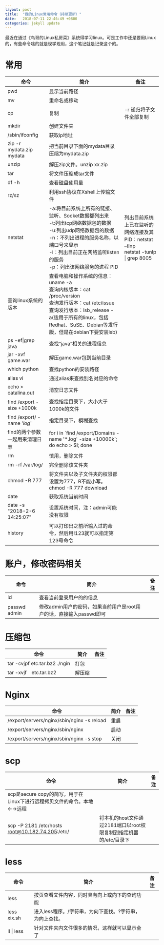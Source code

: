 ```yaml
---
layout: post
title:  "我的Linux常用命令（持续更新）"
date:   2018-07-11 22:46:49 +0800
categories: jekyll update
---
```

最近在通过《鸟哥的Linux私房菜》系统得学习linux。可是工作中还是要用Linux的，有些命令啥的就是现学现用，这个笔记就是记录这个的。

# 常用

| 命令 | 简介 | 备注
| - | - | -
|pwd |显示当前路径 |
|mv |重命名或移动 |
|cp |复制 |-r 递归将子文件全部复制 
|mkdir |创建文件夹 | 
|/sbin/ifconfig |获取ip地址 | 
|zip -r mydata.zip mydata |把当前目录下面的mydata目录压缩为mydata.zip| 
|unzip |解压zip文件。unzip xx.zip | 
|tar |将文件压缩成tar文件| 
|df -h |查看磁盘使用量 | 
|rz/sz |利用ssh协议在Xshell上传输文件 | 
|netstat |-a:将目前系统上所有的链接、监听、Socket数据都列出来<br>-t:列出tcp网络数据包的数据<br>-u:列出udp网络数据包的数据<br>-n：不列出进程的服务名称，以端口号来显示<br>-l：列出目前正在网络监听listen的服务<br>-p：列出该网络服务的进程 PID |列出目前系统上已在监听的网络连接及其PID：netstat –tlnp<br>netstat -tunlp &#124; grep 8005 | 
|查询linux系统的版本 |查看电脑和操作系统的信息：uname -a<br>查询内核版本：cat /proc/version<br>查询发行版本：cat /etc/issue<br>查询发行版本：lsb_release -a(适用于所有的linux，包括Redhat、SuSE、Debian等发行版，但是在debian下要安装lsb) | 
|ps -ef&#124;grep java |查找“java”相关的进程信息 | 
|jar -xvf game.war |解压game.war包到当前目录 | 
|which python |查找python的安装路径 | 
|alias vi |通过alias来查找别名对应的命令 | 
|echo > catalina.out  |清空日志文件 | 
|find /export -size +1000k |查找指定目录下，大小大于1000k的文件 | 
|find /export/ -name '*log*' |指定目录下，模糊查找 | 
|find的两个参数一起用来清理日志| for i in \`find /export/Domains -name '*.log' -size +10000k\`; do echo > $i; done | 
|rm |慎用，删除文件 | 
|rm -rf /var/log/ |完全删除该文件夹 | 
|chmod -R 777 |将文件夹以及子文件夹的权限都设置为777，R不能小写。 chmod -R 777 download | 
|date |获取系统当前时间 | 
|date -s "2018-2-6 14:25:07" |设置系统时间，注：admin可能没有权限 | 
|history |可以打印出之前所输入过的命令，然后用!123就可以指定第123号命令 | 

# 账户，修改密码相关

| 命令 | 简介 | 备注 
| - | - | - 
|id |查看当前登录用户的的信息 |
|passwd admin |修改admin用户的密码，如果当前用户是root用户的话，直接输入passwd即可 |

# 压缩包 

| 命令 | 简介 | 备注 
| - | - | - 
|tar -cvjpf etc.tar.bz2 ./ngin |打包 |
|tar -xvjf　etc.tar.bz2 |解压缩 |

# Nginx

| 命令 | 简介 | 备注 
| - | - | - 
|/export/servers/nginx/sbin/nginx -s reload |重启 |
|/export/servers/nginx/sbin/nginx |启动 |
|/export/servers/nginx/sbin/nginx -s stop |关闭 |

# scp

| 命令 | 简介 | 备注 
| - | - | - 
|scp是secure copy的简写，用于在Linux下进行远程拷贝文件的命令。本地←→远程 | |
|scp -P 2181 /etc/hosts root@10.182.74.205:/etc/ |将本机的host文件通过2181端口以root权限复制到指定机器的/etc/目录下 |

# less

| 命令 | 简介 | 备注 
| - | - | - 
|less |按页查看文件内容，同时具有向上或向下的查询功能 |
|less xix.sh |进入less程序。/字符串，为向下查找。?字符串，为向上查找。 |
|ll &#124; less |针对文件夹内文件很多的情况，这样就可以显示全了 |
